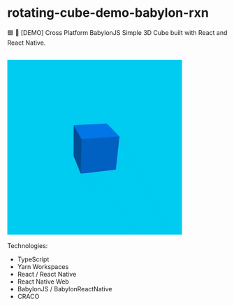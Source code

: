 # rotating-cube-demo-babylon-rxn
🟦 🔄 [DEMO] Cross Platform BabylonJS Simple 3D Cube built with React and React Native.

<br/><a href="#"><img width='400px' src='./cube.gif'/></a>

Technologies:

- TypeScript
- Yarn Workspaces
- React / React Native
- React Native Web
- BabylonJS / BabylonReactNative
- CRACO
